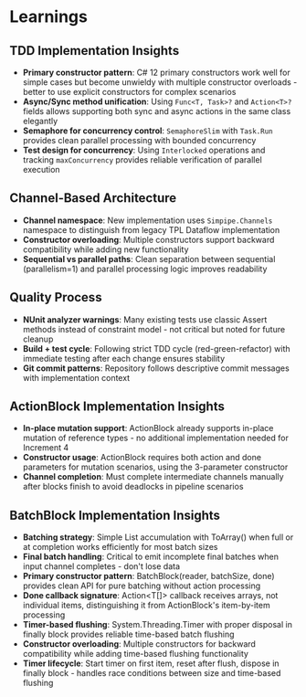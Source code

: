 # Learnings

## TDD Implementation Insights

- **Primary constructor pattern**: C# 12 primary constructors work well for simple cases but become unwieldy with multiple constructor overloads - better to use explicit constructors for complex scenarios
- **Async/Sync method unification**: Using `Func<T, Task>?` and `Action<T>?` fields allows supporting both sync and async actions in the same class elegantly
- **Semaphore for concurrency control**: `SemaphoreSlim` with `Task.Run` provides clean parallel processing with bounded concurrency
- **Test design for concurrency**: Using `Interlocked` operations and tracking `maxConcurrency` provides reliable verification of parallel execution

## Channel-Based Architecture

- **Channel namespace**: New implementation uses `Simpipe.Channels` namespace to distinguish from legacy TPL Dataflow implementation
- **Constructor overloading**: Multiple constructors support backward compatibility while adding new functionality
- **Sequential vs parallel paths**: Clean separation between sequential (parallelism=1) and parallel processing logic improves readability

## Quality Process

- **NUnit analyzer warnings**: Many existing tests use classic Assert methods instead of constraint model - not critical but noted for future cleanup
- **Build + test cycle**: Following strict TDD cycle (red-green-refactor) with immediate testing after each change ensures stability
- **Git commit patterns**: Repository follows descriptive commit messages with implementation context

## ActionBlock Implementation Insights

- **In-place mutation support**: ActionBlock already supports in-place mutation of reference types - no additional implementation needed for Increment 4
- **Constructor usage**: ActionBlock requires both action and done parameters for mutation scenarios, using the 3-parameter constructor
- **Channel completion**: Must complete intermediate channels manually after blocks finish to avoid deadlocks in pipeline scenarios

## BatchBlock Implementation Insights

- **Batching strategy**: Simple List<T> accumulation with ToArray() when full or at completion works efficiently for most batch sizes
- **Final batch handling**: Critical to emit incomplete final batches when input channel completes - don't lose data
- **Primary constructor pattern**: BatchBlock<T>(reader, batchSize, done) provides clean API for pure batching without action processing
- **Done callback signature**: Action<T[]> callback receives arrays, not individual items, distinguishing it from ActionBlock's item-by-item processing
- **Timer-based flushing**: System.Threading.Timer with proper disposal in finally block provides reliable time-based batch flushing
- **Constructor overloading**: Multiple constructors for backward compatibility while adding time-based flushing functionality
- **Timer lifecycle**: Start timer on first item, reset after flush, dispose in finally block - handles race conditions between size and time-based flushing
